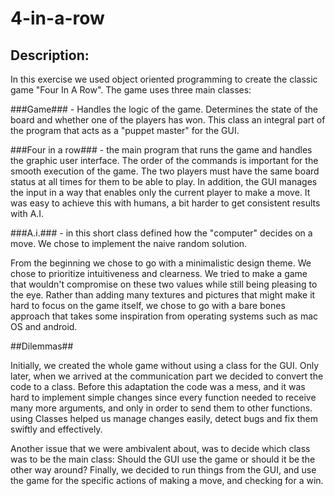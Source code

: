 # 4-in-a-row
##                      Description:                       ##


In this exercise we used object oriented programming to create the classic
game "Four In A Row". The game uses three main classes:

###Game### - Handles the logic of the game. Determines the state of the board and
whether one of the players has won. This class an integral part of the program
that acts as a "puppet master" for the GUI.


###Four in a row### - the main program that runs the game and handles the graphic
user interface. The order of the commands is important for the smooth execution
of the game. The two players must have the same board status at all times for
them to be able to play. In addition, the GUI manages the input in a way that
enables only the current player to make a move. It was easy to achieve this
with humans, a bit harder to get consistent results with A.I.

###A.i.### - in this short class defined how the "computer"  decides on a move.
We chose to implement the naive random solution.

From the beginning we chose to go with a minimalistic design theme. We chose to
prioritize intuitiveness and clearness. We tried to make a game that wouldn't
compromise on these two values while still being pleasing to the eye.
Rather than adding many textures and pictures that might make it hard to focus
on the game itself, we chose to go with a bare bones approach that takes some
inspiration from operating systems such as mac OS and android.

##Dilemmas##

Initially, we created the whole game without using a class for the GUI.
Only later, when we arrived at the communication part we decided to convert the
code to a class. Before this adaptation the code was a mess, and it was hard to
implement simple changes since every function needed to receive many more
arguments, and only in order to send them to other functions. using Classes
helped us manage changes easily, detect bugs and fix them swiftly and
effectively.

Another issue that we were ambivalent about, was to decide which class was to
be the main class: Should the GUI use the game or should it be the other way
around? Finally, we decided to run things from the GUI, and use the game
for the specific actions of making a move, and checking for a win.
